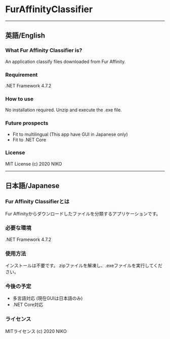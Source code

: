 # FurAffinityClassifier

***
## 英語/English

### What Fur Affinity Classifier is?
An application classify files downloaded from Fur Affinity.

### Requirement
.NET Framework 4.7.2

### How to use
No installation required.
Unzip and execute the .exe file.

### Future prospects
* Fit to multilingual (This app have GUI in Japanese only)
* Fit to .NET Core

### License
MIT License
(c) 2020 NIKO

***
## 日本語/Japanese

### Fur Affinity Classifierとは
Fur Affinityからダウンロードしたファイルを分類するアプリケーションです。

### 必要な環境
.NET Framework 4.7.2

### 使用方法
インストールは不要です。
zipファイルを解凍し、.exeファイルを実行してください。

### 今後の予定
* 多言語対応 (現在GUIは日本語のみ)
* .NET Core対応

### ライセンス
MITライセンス
(c) 2020 NIKO